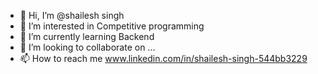 - 👋 Hi, I’m @shailesh singh
- 👀 I’m interested in Competitive programming
- 🌱 I’m currently learning Backend
- 💞️ I’m looking to collaborate on ...
- 📫 How to reach me www.linkedin.com/in/shailesh-singh-544bb3229

<!---
shailesh-singh-ss/shailesh-singh-ss is a ✨ special ✨ repository because its `README.md` (this file) appears on your GitHub profile.
You can click the Preview link to take a look at your changes.
--->
